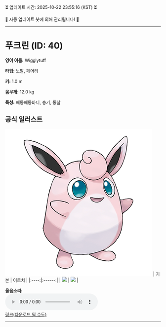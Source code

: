 
⏳ 업데이트 시간: 2025-10-22 23:55:16 (KST) ⏳

🤖 자동 업데이트 봇에 의해 관리됩니다! 🤖

---

# 푸크린 (ID: 40)
**영어 이름:** Wigglytuff

**타입:** 노말, 페어리

**키:** 1.0 m

**몸무게:** 12.0 kg

**특성:** 헤롱헤롱바디, 승기, 통찰

## 공식 일러스트
![](https://raw.githubusercontent.com/PokeAPI/sprites/master/sprites/pokemon/other/official-artwork/40.png)
| 기본 | 이로치 |
|:----:|:------:|
| <img src="http://play.pokemonshowdown.com/sprites/ani/wigglytuff.gif" width="200"> | <img src="http://play.pokemonshowdown.com/sprites/ani-shiny/wigglytuff.gif" width="200"> |

**울음소리:**<br><audio controls src="https://raw.githubusercontent.com/PokeAPI/cries/main/cries/pokemon/latest/40.ogg"></audio><br> [링크(다운로드 될 수도)](https://raw.githubusercontent.com/PokeAPI/cries/main/cries/pokemon/latest/40.ogg)


---
